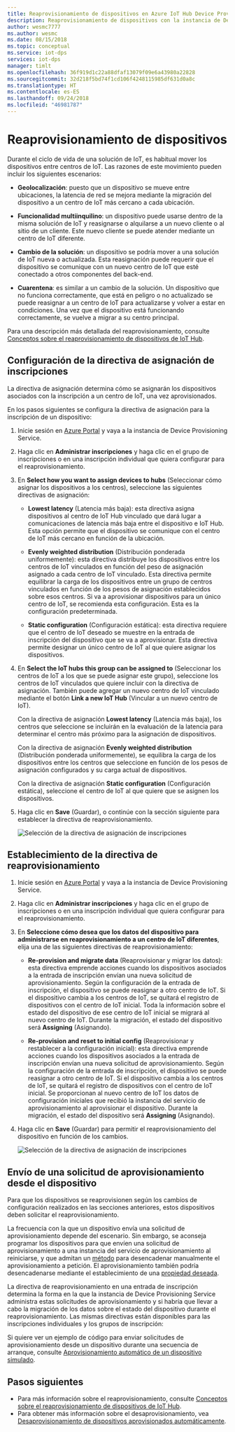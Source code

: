 ```yaml
---
title: Reaprovisionamiento de dispositivos en Azure IoT Hub Device Provisioning Service | Microsoft Docs
description: Reaprovisionamiento de dispositivos con la instancia de Device Provisioning Service
author: wesmc7777
ms.author: wesmc
ms.date: 08/15/2018
ms.topic: conceptual
ms.service: iot-dps
services: iot-dps
manager: timlt
ms.openlocfilehash: 36f919d1c22a88dfaf13079f09e6a43980a22828
ms.sourcegitcommit: 32d218f5bd74f1cd106f4248115985df631d0a8c
ms.translationtype: HT
ms.contentlocale: es-ES
ms.lasthandoff: 09/24/2018
ms.locfileid: "46981787"
---
```

# <a name="how-to-reprovision-devices"></a>Reaprovisionamiento de dispositivos

Durante el ciclo de vida de una solución de IoT, es habitual mover los dispositivos entre centros de IoT. Las razones de este movimiento pueden incluir los siguientes escenarios:

* **Geolocalización**: puesto que un dispositivo se mueve entre ubicaciones, la latencia de red se mejora mediante la migración del dispositivo a un centro de IoT más cercano a cada ubicación.

* **Funcionalidad multiinquilino**: un dispositivo puede usarse dentro de la misma solución de IoT y reasignarse o alquilarse a un nuevo cliente o al sitio de un cliente. Este nuevo cliente se puede atender mediante un centro de IoT diferente.

* **Cambio de la solución**: un dispositivo se podría mover a una solución de IoT nueva o actualizada. Esta reasignación puede requerir que el dispositivo se comunique con un nuevo centro de IoT que esté conectado a otros componentes del back-end. 

* **Cuarentena**: es similar a un cambio de la solución. Un dispositivo que no funciona correctamente, que está en peligro o no actualizado se puede reasignar a un centro de IoT para actualizarse y volver a estar en condiciones. Una vez que el dispositivo está funcionando correctamente, se vuelve a migrar a su centro principal.

Para una descripción más detallada del reaprovisionamiento, consulte [Conceptos sobre el reaprovisionamiento de dispositivos de IoT Hub](concepts-device-reprovision.md).


## <a name="configure-the-enrollment-allocation-policy"></a>Configuración de la directiva de asignación de inscripciones

La directiva de asignación determina cómo se asignarán los dispositivos asociados con la inscripción a un centro de IoT, una vez aprovisionados.

En los pasos siguientes se configura la directiva de asignación para la inscripción de un dispositivo:

1. Inicie sesión en [Azure Portal](https://portal.azure.com) y vaya a la instancia de Device Provisioning Service.

2. Haga clic en **Administrar inscripciones** y haga clic en el grupo de inscripciones o en una inscripción individual que quiera configurar para el reaprovisionamiento. 

3. En **Select how you want to assign devices to hubs** (Seleccionar cómo asignar los dispositivos a los centros), seleccione las siguientes directivas de asignación:

    * **Lowest latency** (Latencia más baja): esta directiva asigna dispositivos al centro de IoT Hub vinculado que dará lugar a comunicaciones de latencia más baja entre el dispositivo e IoT Hub. Esta opción permite que el dispositivo se comunique con el centro de IoT más cercano en función de la ubicación. 
    
    * **Evenly weighted distribution** (Distribución ponderada uniformemente): esta directiva distribuye los dispositivos entre los centros de IoT vinculados en función del peso de asignación asignado a cada centro de IoT vinculado. Esta directiva permite equilibrar la carga de los dispositivos entre un grupo de centros vinculados en función de los pesos de asignación establecidos sobre esos centros. Si va a aprovisionar dispositivos para un único centro de IoT, se recomienda esta configuración. Esta es la configuración predeterminada. 
    
    * **Static configuration** (Configuración estática): esta directiva requiere que el centro de IoT deseado se muestre en la entrada de inscripción del dispositivo que se va a aprovisionar. Esta directiva permite designar un único centro de IoT al que quiere asignar los dispositivos.

4. En **Select the IoT hubs this group can be assigned to** (Seleccionar los centros de IoT a los que se puede asignar este grupo), seleccione los centros de IoT vinculados que quiere incluir con la directiva de asignación. También puede agregar un nuevo centro de IoT vinculado mediante el botón **Link a new IoT Hub** (Vincular a un nuevo centro de IoT).

    Con la directiva de asignación **Lowest latency** (Latencia más baja), los centros que seleccione se incluirán en la evaluación de la latencia para determinar el centro más próximo para la asignación de dispositivos.

    Con la directiva de asignación **Evenly weighted distribution** (Distribución ponderada uniformemente), se equilibra la carga de los dispositivos entre los centros que seleccione en función de los pesos de asignación configurados y su carga actual de dispositivos.

    Con la directiva de asignación **Static configuration** (Configuración estática), seleccione el centro de IoT al que quiere que se asignen los dispositivos.

4. Haga clic en **Save** (Guardar), o continúe con la sección siguiente para establecer la directiva de reaprovisionamiento.

    ![Selección de la directiva de asignación de inscripciones](./media/how-to-reprovision/enrollment-allocation-policy.png)



## <a name="set-the-reprovisioning-policy"></a>Establecimiento de la directiva de reaprovisionamiento

1. Inicie sesión en [Azure Portal](https://portal.azure.com) y vaya a la instancia de Device Provisioning Service.

2. Haga clic en **Administrar inscripciones** y haga clic en el grupo de inscripciones o en una inscripción individual que quiera configurar para el reaprovisionamiento.

3. En **Seleccione cómo desea que los datos del dispositivo para administrarse en reaprovisionamiento a un centro de IoT diferentes**, elija una de las siguientes directivas de reaprovisionamiento:

    * **Re-provision and migrate data** (Reaprovisionar y migrar los datos): esta directiva emprende acciones cuando los dispositivos asociados a la entrada de inscripción envían una nueva solicitud de aprovisionamiento. Según la configuración de la entrada de inscripción, el dispositivo se puede reasignar a otro centro de IoT. Si el dispositivo cambia a los centros de IoT, se quitará el registro de dispositivos con el centro de IoT inicial. Toda la información sobre el estado del dispositivo de ese centro de IoT inicial se migrará al nuevo centro de IoT. Durante la migración, el estado del dispositivo será **Assigning** (Asignando).

    * **Re-provision and reset to initial config** (Reaprovisionar y restablecer a la configuración inicial): esta directiva emprende acciones cuando los dispositivos asociados a la entrada de inscripción envían una nueva solicitud de aprovisionamiento. Según la configuración de la entrada de inscripción, el dispositivo se puede reasignar a otro centro de IoT. Si el dispositivo cambia a los centros de IoT, se quitará el registro de dispositivos con el centro de IoT inicial. Se proporcionan al nuevo centro de IoT los datos de configuración iniciales que recibió la instancia del servicio de aprovisionamiento al aprovisionar el dispositivo. Durante la migración, el estado del dispositivo será **Assigning** (Asignando).

4. Haga clic en **Save** (Guardar) para permitir el reaprovisionamiento del dispositivo en función de los cambios.

    ![Selección de la directiva de asignación de inscripciones](./media/how-to-reprovision/reprovisioning-policy.png)



## <a name="send-a-provisioning-request-from-the-device"></a>Envío de una solicitud de aprovisionamiento desde el dispositivo

Para que los dispositivos se reaprovisionen según los cambios de configuración realizados en las secciones anteriores, estos dispositivos deben solicitar el reaprovisionamiento. 

La frecuencia con la que un dispositivo envía una solicitud de aprovisionamiento depende del escenario. Sin embargo, se aconseja programar los dispositivos para que envíen una solicitud de aprovisionamiento a una instancia del servicio de aprovisionamiento al reiniciarse, y que admitan un [método](../iot-hub/iot-hub-devguide-direct-methods.md) para desencadenar manualmente el aprovisionamiento a petición. El aprovisionamiento también podría desencadenarse mediante el establecimiento de una [propiedad deseada](../iot-hub/iot-hub-devguide-device-twins.md#desired-property-example). 

La directiva de reaprovisionamiento en una entrada de inscripción determina la forma en la que la instancia de Device Provisioning Service administra estas solicitudes de aprovisionamiento y si habría que llevar a cabo la migración de los datos sobre el estado del dispositivo durante el reaprovisionamiento. Las mismas directivas están disponibles para las inscripciones individuales y los grupos de inscripción:

Si quiere ver un ejemplo de código para enviar solicitudes de aprovisionamiento desde un dispositivo durante una secuencia de arranque, consulte [Aprovisionamiento automático de un dispositivo simulado](quick-create-simulated-device.md).


## <a name="next-steps"></a>Pasos siguientes

- Para más información sobre el reaprovisionamiento, consulte [Conceptos sobre el reaprovisionamiento de dispositivos de IoT Hub](concepts-device-reprovision.md). 
- Para obtener más información sobre el desaprovisionamiento, vea [Desaprovisionamiento de dispositivos aprovisionados automáticamente](how-to-unprovision-devices.md). 











